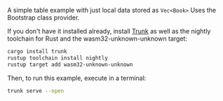 A simple table example with just local data stored as `Vec<Book>` Uses the Bootstrap class provider.

If you don't have it installed already, install [Trunk](https://trunkrs.dev/)
as well as the nightly toolchain for Rust and the wasm32-unknown-unknown target:

```bash
cargo install trunk
rustup toolchain install nightly
rustup target add wasm32-unknown-unknown
```

Then, to run this example, execute in a terminal:

```bash
trunk serve --open
```
